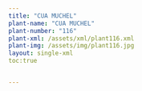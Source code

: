 ```yaml
---
title: "CUA MUCHEL"
plant-name: "CUA MUCHEL"
plant-number: "116"
plant-xml: /assets/xml/plant116.xml
plant-img: /assets/img/plant116.jpg
layout: single-xml
toc:true


---
```

